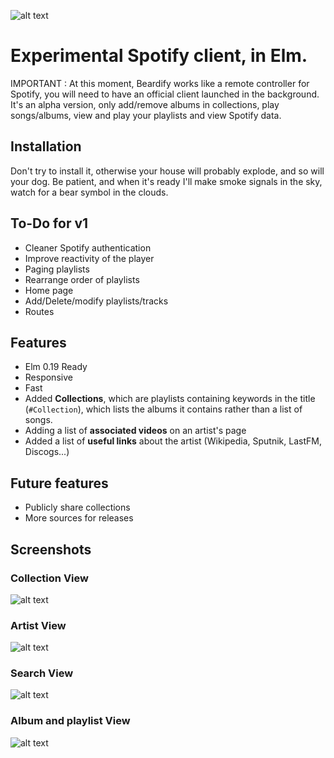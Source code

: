 ![alt text](http://i.imgur.com/2HRvcVq.png "Logo")

# Experimental Spotify client, in Elm.
IMPORTANT : At this moment, Beardify works like a remote controller for Spotify, you will need to have an official client launched in the background. It's an alpha version, only add/remove albums in collections, play songs/albums, view and play your playlists and view Spotify data.

## Installation
Don't try to install it, otherwise your house will probably explode, and so will your dog. Be patient, and when it's ready I'll make smoke signals in the sky, watch for a bear symbol in the clouds.

## To-Do for v1
- Cleaner Spotify authentication
- Improve reactivity of the player
- Paging playlists
- Rearrange order of playlists
- Home page
- Add/Delete/modify playlists/tracks
- Routes

## Features
- Elm 0.19 Ready
- Responsive
- Fast
- Added __Collections__, which are playlists containing keywords in the title (`#Collection`), which lists the albums it contains rather than a list of songs. 
- Adding a list of __associated videos__ on an artist's page
- Added a list of __useful links__ about the artist (Wikipedia, Sputnik, LastFM, Discogs...)

## Future features
- Publicly share collections
- More sources for releases

## Screenshots

### Collection View
![alt text](http://i.imgur.com/AUuStbT.png "Collection View")

### Artist View
![alt text](http://i.imgur.com/N5fTWGJ.png "Artist View")

### Search View
![alt text](http://i.imgur.com/9FhnUTT.png "Search View")

### Album and playlist View
![alt text](http://i.imgur.com/EYDyCtA.png "Album View")
